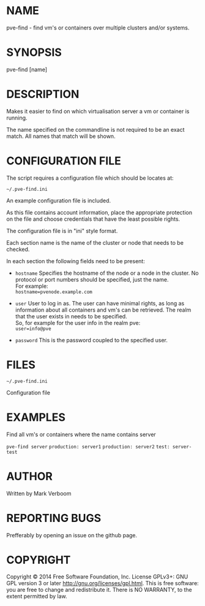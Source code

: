 # NAME

pve-find - find vm's or containers over multiple clusters and/or systems.

# SYNOPSIS

 pve-find [name]

# DESCRIPTION

Makes it easier to find on which virtualisation server a vm or container is
running.

The name specified on the commandline is not required to be an exact match.
All names that match will be shown.

# CONFIGURATION FILE

The script requires a configuration file which should be locates at:

`~/.pve-find.ini`

An example configuration file is included.

As this file contains account information, place the appropriate protection on
the file and choose credentials that have the least possible rights.

The configuration file is in "ini" style format.

Each section name is the name of the cluster or node that needs to be checked.

In each section the following fields need to be present:

* `hostname`
Specifies the hostname of the node or a node in the cluster. No protocol or port
numbers should be specified, just the name.<br>
For example:<br>
`hostname=pvenode.example.com`

* `user`
User to log in as. The user can have minimal rights, as long as information about
all containers and vm's can be retrieved. The realm that the user exists in needs
to be specified.<br>
So, for example for the user info in the realm pve:<br>
`user=info@pve`

* `password`
This is the password coupled to the specified user.

# FILES

`~/.pve-find.ini`

Configuration file

# EXAMPLES

Find all vm's or containers where the name contains server

`pve-find server`
`production: server1`
`production: server2`
`test: server-test`

# AUTHOR

Written by Mark Verboom

# REPORTING BUGS

Prefferably by opening an issue on the github page.

# COPYRIGHT

Copyright  ©  2014  Free Software Foundation, Inc.  License GPLv3+: GNU
GPL version 3 or later <http://gnu.org/licenses/gpl.html>.
This is free software: you are free  to  change  and  redistribute  it.
There is NO WARRANTY, to the extent permitted by law.
